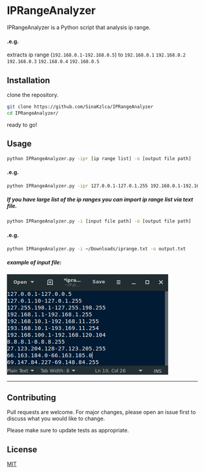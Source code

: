 # IPRangeAnalyzer

IPRangeAnalyzer is a Python script that analysis ip range.

#### .e.g.

extracts ip range
(`
192.168.0.1-192.168.0.5
`) to 
`192.168.0.1`
`192.168.0.2`
`192.168.0.3`
`192.168.0.4`
`192.168.0.5`
## Installation

clone the repository.

```bash
git clone https://github.com/SinaKzlca/IPRangeAnalyzer
cd IPRangeAnalyzer/
```
ready to go!

## Usage

```bash
python IPRangeAnalyzer.py -ipr [ip range list] -o [output file path]
```
#### .e.g.
```bash
python IPRangeAnalyzer.py -ipr 127.0.0.1-127.0.1.255 192.168.0.1-192.168.0.5 -o output.txt
```
##### If you have large list of the ip ranges you can import ip range list via text file.
```bash
python IPRangeAnalyzer.py -i [input file path] -o [output file path]
```
#### .e.g.
```bash
python IPRangeAnalyzer.py -i ~/Downloads/iprange.txt -o output.txt
```
##### example of input file:
![alt text](https://github.com/SinaKzlca/IPRangeAnalyzer/blob/main/Screenshot%20from%202021-03-18%2016-58-27.png ".e.g input file")


---
## Contributing
Pull requests are welcome. For major changes, please open an issue first to discuss what you would like to change.

Please make sure to update tests as appropriate.

## License
[MIT](https://choosealicense.com/licenses/mit/)

